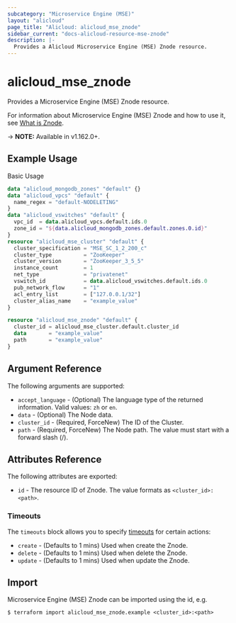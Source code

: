 ```yaml
---
subcategory: "Microservice Engine (MSE)"
layout: "alicloud"
page_title: "Alicloud: alicloud_mse_znode"
sidebar_current: "docs-alicloud-resource-mse-znode"
description: |-
  Provides a Alicloud Microservice Engine (MSE) Znode resource.
---
```


# alicloud\_mse\_znode

Provides a Microservice Engine (MSE) Znode resource.

For information about Microservice Engine (MSE) Znode and how to use it, see [What is Znode](https://help.aliyun.com/document_detail/393622.html).

-> **NOTE:** Available in v1.162.0+.

## Example Usage

Basic Usage

```terraform
data "alicloud_mongodb_zones" "default" {}
data "alicloud_vpcs" "default" {
  name_regex = "default-NODELETING"
}
data "alicloud_vswitches" "default" {
  vpc_id  = data.alicloud_vpcs.default.ids.0
  zone_id = "${data.alicloud_mongodb_zones.default.zones.0.id}"
}
resource "alicloud_mse_cluster" "default" {
  cluster_specification = "MSE_SC_1_2_200_c"
  cluster_type          = "ZooKeeper"
  cluster_version       = "ZooKeeper_3_5_5"
  instance_count        = 1
  net_type              = "privatenet"
  vswitch_id            = data.alicloud_vswitches.default.ids.0
  pub_network_flow      = "1"
  acl_entry_list        = ["127.0.0.1/32"]
  cluster_alias_name    = "example_value"
}

resource "alicloud_mse_znode" "default" {
  cluster_id = alicloud_mse_cluster.default.cluster_id
  data       = "example_value"
  path       = "example_value"
}
```

## Argument Reference

The following arguments are supported:

* `accept_language` - (Optional) The language type of the returned information. Valid values: `zh` or `en`.
* `data` - (Optional) The Node data.
* `cluster_id` - (Required, ForceNew) The ID of the Cluster.
* `path` - (Required, ForceNew) The Node path. The value must start with a forward slash (/).

## Attributes Reference

The following attributes are exported:

* `id` - The resource ID of Znode. The value formats as `<cluster_id>:<path>`.

### Timeouts

The `timeouts` block allows you to specify [timeouts](https://www.terraform.io/docs/configuration-0-11/resources.html#timeouts) for certain actions:

* `create` - (Defaults to 1 mins) Used when create the Znode.
* `delete` - (Defaults to 1 mins) Used when delete the Znode.
* `update` - (Defaults to 1 mins) Used when update the Znode.

## Import

Microservice Engine (MSE) Znode can be imported using the id, e.g.

```shell
$ terraform import alicloud_mse_znode.example <cluster_id>:<path>
```